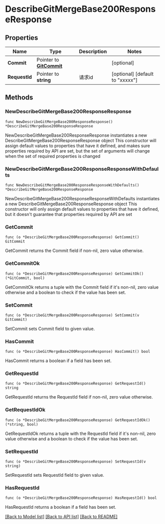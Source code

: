 # DescribeGitMergeBase200ResponseResponse

## Properties

Name | Type | Description | Notes
------------ | ------------- | ------------- | -------------
**Commit** | Pointer to [**GitCommit**](GitCommit.md) |  | [optional] 
**RequestId** | Pointer to **string** | 请求id | [optional] [default to "xxxxx"]

## Methods

### NewDescribeGitMergeBase200ResponseResponse

`func NewDescribeGitMergeBase200ResponseResponse() *DescribeGitMergeBase200ResponseResponse`

NewDescribeGitMergeBase200ResponseResponse instantiates a new DescribeGitMergeBase200ResponseResponse object
This constructor will assign default values to properties that have it defined,
and makes sure properties required by API are set, but the set of arguments
will change when the set of required properties is changed

### NewDescribeGitMergeBase200ResponseResponseWithDefaults

`func NewDescribeGitMergeBase200ResponseResponseWithDefaults() *DescribeGitMergeBase200ResponseResponse`

NewDescribeGitMergeBase200ResponseResponseWithDefaults instantiates a new DescribeGitMergeBase200ResponseResponse object
This constructor will only assign default values to properties that have it defined,
but it doesn't guarantee that properties required by API are set

### GetCommit

`func (o *DescribeGitMergeBase200ResponseResponse) GetCommit() GitCommit`

GetCommit returns the Commit field if non-nil, zero value otherwise.

### GetCommitOk

`func (o *DescribeGitMergeBase200ResponseResponse) GetCommitOk() (*GitCommit, bool)`

GetCommitOk returns a tuple with the Commit field if it's non-nil, zero value otherwise
and a boolean to check if the value has been set.

### SetCommit

`func (o *DescribeGitMergeBase200ResponseResponse) SetCommit(v GitCommit)`

SetCommit sets Commit field to given value.

### HasCommit

`func (o *DescribeGitMergeBase200ResponseResponse) HasCommit() bool`

HasCommit returns a boolean if a field has been set.

### GetRequestId

`func (o *DescribeGitMergeBase200ResponseResponse) GetRequestId() string`

GetRequestId returns the RequestId field if non-nil, zero value otherwise.

### GetRequestIdOk

`func (o *DescribeGitMergeBase200ResponseResponse) GetRequestIdOk() (*string, bool)`

GetRequestIdOk returns a tuple with the RequestId field if it's non-nil, zero value otherwise
and a boolean to check if the value has been set.

### SetRequestId

`func (o *DescribeGitMergeBase200ResponseResponse) SetRequestId(v string)`

SetRequestId sets RequestId field to given value.

### HasRequestId

`func (o *DescribeGitMergeBase200ResponseResponse) HasRequestId() bool`

HasRequestId returns a boolean if a field has been set.


[[Back to Model list]](../README.md#documentation-for-models) [[Back to API list]](../README.md#documentation-for-api-endpoints) [[Back to README]](../README.md)


